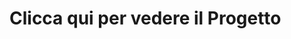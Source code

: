 <h1><a https://github.com/vallauri-ict/randomuser-ivan-angjelovski> Clicca qui per vedere il Progetto </a></h1>